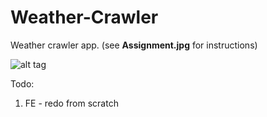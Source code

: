 # Weather-Crawler

Weather crawler app. (see <b>Assignment.jpg</b> for instructions)

![alt tag](https://i.ibb.co/KX2SxQ3/example.png)

Todo:
1. FE - redo from scratch
